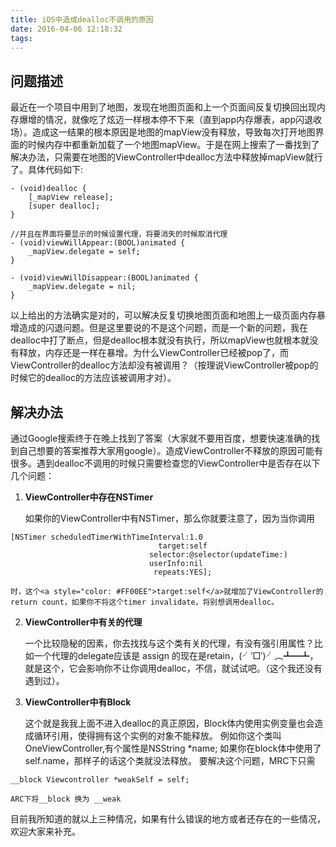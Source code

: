 ```yaml
---
title: iOS中造成dealloc不调用的原因
date: 2016-04-06 12:18:32
tags:
---
```


## 问题描述

最近在一个项目中用到了地图，发现在地图页面和上一个页面间反复切换回出现内存爆增的情况，就像吃了炫迈一样根本停不下来（直到app内存爆表，app闪退收场）。造成这一结果的根本原因是地图的mapView没有释放，导致每次打开地图界面的时候内存中都重新加载了一个地图mapView。于是在网上搜索了一番找到了解决办法，只需要在地图的ViewController中dealloc方法中释放掉mapView就行了。具体代码如下:
```
- (void)dealloc {
    [_mapView release];
    [super dealloc];
}

//并且在界面将要显示的时候设置代理，将要消失的时候取消代理
- (void)viewWillAppear:(BOOL)animated {
    _mapView.delegate = self;
}

- (void)viewWillDisappear:(BOOL)animated {
    _mapView.delegate = nil;
}

```

<!-- more -->

以上给出的方法确实是对的，可以解决反复切换地图页面和地图上一级页面内存暴增造成的闪退问题。但是这里要说的不是这个问题，而是一个新的问题，我在dealloc中打了断点，但是dealloc根本就没有执行，所以mapView也就根本就没有释放，内存还是一样在暴增。为什么ViewController已经被pop了，而ViewController的dealloc方法却没有被调用？（按理说ViewController被pop的时候它的dealloc的方法应该被调用才对）。

## 解决办法

通过Google搜索终于在晚上找到了答案（大家就不要用百度，想要快速准确的找到自己想要的答案推荐大家用google）。造成ViewController不释放的原因可能有很多。遇到dealloc不调用的时候只需要检查您的ViewController中是否存在以下几个问题：

1. <b>ViewController中存在NSTimer</b>

    如果你的ViewController中有NSTimer，那么你就要注意了，因为当你调用
```
[NSTimer scheduledTimerWithTimeInterval:1.0 
                                 target:self 
                               selector:@selector(updateTime:) 
                               userInfo:nil 
                                repeats:YES];
```
    时，这个<a style="color: #FF00EE">target:self</a>就增加了ViewController的return count，如果你不将这个timer invalidate，将别想调用dealloc。

2. <b>ViewController中有关的代理</b>

    一个比较隐秘的因素，你去找找与这个类有关的代理，有没有强引用属性？比如一个代理的delegate应该是 assign 的现在是retain，(╯‵□′)╯︵┻━┻，就是这个，它会影响你不让你调用dealloc，不信，就试试吧。（这个我还没有遇到过）。

3. <b>ViewController中有Block</b>

    这个就是我我上面不进入dealloc的真正原因，Block体内使用实例变量也会造成循环引用，使得拥有这个实例的对象不能释放。
    例如你这个类叫OneViewController,有个属性是NSString *name; 如果你在block体中使用了self.name，那样子的话这个类就没法释放。
    要解决这个问题，MRC下只需
```
__block Viewcontroller *weakSelf = self;
```
    ARC下将__block 换为 __weak

目前我所知道的就以上三种情况，如果有什么错误的地方或者还存在的一些情况，欢迎大家来补充。